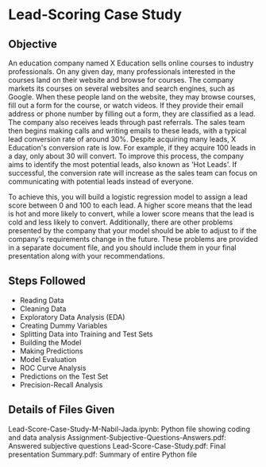 # Lead-Scoring Case Study

## Objective
An education company named X Education sells online courses to industry professionals. On any given day, many professionals interested in the courses land on their website and browse for courses. The company markets its courses on several websites and search engines, such as Google. When these people land on the website, they may browse courses, fill out a form for the course, or watch videos. If they provide their email address or phone number by filling out a form, they are classified as a lead. The company also receives leads through past referrals. The sales team then begins making calls and writing emails to these leads, with a typical lead conversion rate of around 30%. Despite acquiring many leads, X Education's conversion rate is low. For example, if they acquire 100 leads in a day, only about 30 will convert. To improve this process, the company aims to identify the most potential leads, also known as 'Hot Leads'. If successful, the conversion rate will increase as the sales team can focus on communicating with potential leads instead of everyone.

To achieve this, you will build a logistic regression model to assign a lead score between 0 and 100 to each lead. A higher score means that the lead is hot and more likely to convert, while a lower score means that the lead is cold and less likely to convert. Additionally, there are other problems presented by the company that your model should be able to adjust to if the company's requirements change in the future. These problems are provided in a separate document file, and you should include them in your final presentation along with your recommendations.

## Steps Followed
- Reading Data
- Cleaning Data
- Exploratory Data Analysis (EDA)
- Creating Dummy Variables
- Splitting Data into Training and Test Sets
- Building the Model
- Making Predictions
- Model Evaluation
- ROC Curve Analysis
- Predictions on the Test Set
- Precision-Recall Analysis

## Details of Files Given
Lead-Score-Case-Study-M-Nabil-Jada.ipynb: Python file showing coding and data analysis
Assignment-Subjective-Questions-Answers.pdf: Answered subjective questions
Lead-Score-Case-Study.pdf: Final presentation
Summary.pdf: Summary of entire Python file
